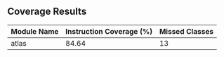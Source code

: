 ## Coverage Results

| Module Name | Instruction Coverage (%) | Missed Classes |
|-------------|---------------------------|----------------|
| atlas | 84.64 | 13 |
